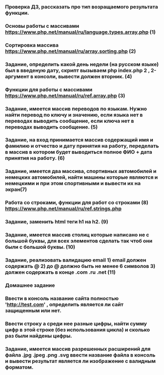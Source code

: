 ### Проверка ДЗ, рассказать про тип возращаемого результата функции.
### Основы работы с массивами https://www.php.net/manual/ru/language.types.array.php (1)
### Сортировка массива https://www.php.net/manual/ru/array.sorting.php (2)
### Задание, определить какой день недели (на русском языке) был в введеную дату, скрипт вызываем php index.php 2 , 2-аргумент в консоли, вывести должен вторник. (4)
### Функции для работы с массивами https://www.php.net/manual/ru/ref.array.php (3)
### Задание, имеется массив переводов по языкам. Нужно найти перевод по ключу и значению, если языка нет в переводах выводить сообщение, если ключа нет в переводах выводить сообщение. (5)
### Задание, на вход принимается массив содержащий имя и фамилию и отчество и дату принятия на работу, переделать в массив в котором будет выводиться полное ФИО + дата принятия на работу. (6)
### Задание, имеется два массива, спортивных автомобилей и немецких автомобилей, найти машины которые являются и немецкими и при этом спортивными и вывести их на экран(7)

### Работа со строками, функции для работ со строками (8) https://www.php.net/manual/ru/ref.strings.php
### Задание, заменить html теги h1 на h2. (9)
### Задание, имеется массив столиц которые написано не с большой буквы, для всех элементов сделать так чтоб они были с большой буквы. (10)
### Задание, реализовать валидацию email 1) email должен содержать @ 2) до @ должно быть не менее 6 символов 3) должен содержать в конце .com .ru .net (11)

### Домашнее задание
### Ввести в консоль название сайта полностью 'http://test.com' , определить является ли сайт защищенным или нет.
### Ввести строку а среди нее разные цифры, найти сумму цифр в этой строке (без использования цикла) и сколько раз были найдены цифры.
### Задание, имеется массив разрешенных расширений для файла .jpg .jpeg .png .svg ввести название файла в консоль и вывести результат является ли изображение с валидным форматом.
